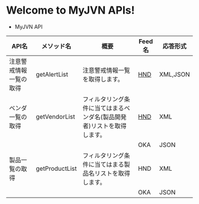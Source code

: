 # Welcome to MyJVN APIs!

* MyJVN API


| API名 | メソッド名 | 概要 | Feed名 | 応答形式 |
| ---- | ---- | ---- | ---- | ---- | 
| 注意警戒情報一覧の取得 | getAlertList | 注意警戒情報一覧を取得します。 | [ HND ](getAlertList_api_hnd.md) | XML,JSON | 
| ベンダ一覧の取得 | getVendorList | フィルタリング条件に当てはまるベンダ名(製品開発者)リストを取得します。 | [ HND ](getVendorList_api_hnd.md) | XML | 
| | | | OKA | JSON | 
| 製品一覧の取得 | getProductList | フィルタリング条件に当てはまる製品名リストを取得します。 | HND | XML | 
| | | | OKA | JSON | 



